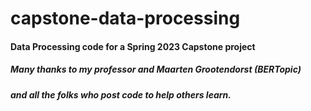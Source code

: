 # capstone-data-processing

#### Data Processing code for a Spring 2023 Capstone project
##### Many thanks to my professor and Maarten Grootendorst (BERTopic)
##### and all the folks who post code to help others learn.
